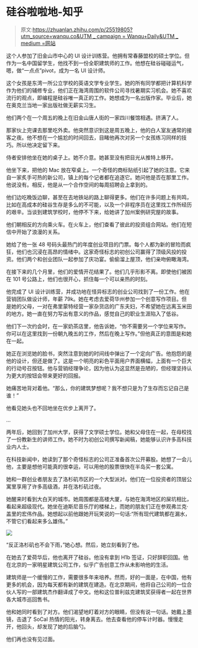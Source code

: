 # 硅谷啦啦地-知乎

> 原文:[https://zhuanlan.zhihu.com/p/25519805?utm_source=wanqu.co&UTM _ campaign = Wanqu+Daily&UTM _ medium =网站](https://zhuanlan.zhihu.com/p/25519805?utm_source=wanqu.co&utm_campaign=Wanqu+Daily&utm_medium=website)

这个人参加了旧金山市中心的 UI 设计训练营。他拥有常春藤盟校的硕士学位。但作为一名中国留学生，他找不到一份全职建筑师的工作。他想在硅谷碰碰运气，嗯，做“一点点”pivot，成为一名 UI 设计师。

这个女孩是东湾一所公立学校的英语文学专业学生。她的所有同学都把计算机科学作为他们的辅修专业，他们正在海湾周围的软件公司寻找暑期实习机会。她不喜欢流行的观点，即编程是硅谷唯一真正的工作。她想成为一名出版作家。毕业后，她在奥克兰当地一家出版社做无薪实习生。

他们两个在一个周五的晚上在旧金山唐人街的一家四川餐馆相遇。挤满了人。

那家伙上完课去那里吃外卖。他突然意识到这是周五晚上，他的白人室友通常的接客之夜。他不想在一个尴尬的时间回去，目睹他再次对另一个女孩练习同样的技巧。所以他决定留下来。

侍者安排他坐在她的桌子上。她不介意。她甚至没有把目光从推特上移开。

他坐下来，把他的 Mac 放在窄桌上。一个奇怪的商标贴纸引起了她的注意。它来自一家炙手可热的新公司，镇上的每个记者都在追逐它。她问他是否在那里工作。他说没有。相反，他是从一个合作空间的每周招聘会上拿到的。

他们边吃晚饭边聊，甚至在去地铁站的路上聊得更多。他们在许多问题上有共鸣，比如在高成本的硅谷生存是多么的不可能，以及一个非程序员在这里找工作所经历的艰辛。当谈到建筑学校时，他停不下来，给她讲了加州案例研究屋的故事。

他们朝相反的方向乘火车。在火车上，他们查看了彼此的投资组合网站。他们在短信中开始了浪漫的关系。

她给了他一张 48 号码头最热门的年度创业项目的门票。每个人都为新的冒险而疯狂，他们也沉浸在高昂的情绪中。这家奇怪标志的初创公司赢得了顶级风投的投资。他们两个和创业团队一起参加了庆功宴。偷偷溜上屋顶，他们亲吻俯瞰海湾。

在接下来的几个月里，他们的爱情开花结果了。他们几乎形影不离。即使他们被困在 101 号公路上，他们也很开心，抓住每一个可以亲热的时刻。

他完成了 UI 设计训练营，并成功地在怪异标志的创业公司找到了一份工作。他在营销团队做设计师，年薪 79k。她在考虑去爱荷华州参加一个创意写作项目。但是她的父母，一对在弗里蒙特经营一家杂货店的广东夫妇，不希望她在远离玉米田的地方。她一直在努力写出有意义的作品，感觉自己的职业生涯陷入了低谷。

他们下一次约会时，在一家奶茶店里，他告诉她，“你不需要另一个学位来写作。你可以在这里找到一份朝九晚五的工作，然后在晚上写作。”但他真正的意图是和她在一起。

她正在浏览她的脸书，突然注意到她的时间线中弹出了一个定向广告。他抱怨的是他的设计，但还是做了。这是一个明亮的彩色平面用户界面横幅，上面有一个巨大的行动号召按钮。他与营销经理争论，因为他认为这显然是丑陋的，但经理坚持认为更大的按钮会带来更好的回报。

她痛苦地背对着他。“那么，你的建筑梦想呢？我不想只是为了生存而忘记自己是谁！”

他看见她头也不回地坐在优步上离开了。

…

两年后，她回到了加州大学，获得了文学硕士学位。她和父母住在一起，在母校找了一份教新生的讲师工作。她不时为初创公司撰写新闻稿，她能够认识许多高科技业内人士。

在科技新闻中，她读到了那个奇怪标志的公司正准备首次公开募股。她想了一会儿他，主要是想他可能真的很幸运，可以用他的股票很快在半岛买一套公寓。

她和一群创业者朋友去了洛杉矶市区的一个大型派对。他们在一位投资者的顶层公寓里享用了许多高级酒，并在洛杉矶过夜。

她醒来时看到大白天的城市。她周围都是高楼大厦，与她在海湾地区的屎坑相比，看起来超级现代。她坐在迪斯尼音乐厅的楼梯上，而她的朋友们正在参观弗兰克·盖里的宏伟作品。她想起以前他跟她开玩笑说的一句话:“所有现代建筑都在漏水，不管它们看起来多么雄伟。”



<noscript><img src="../Images/b5bb6f29413ab7785f88742dd621e8e8.png" data-rawwidth="3546" data-rawheight="2364" class="origin_image zh-lightbox-thumb" data-original="https://pic2.zhimg.com/v2-b5b72bead894c5ac0ea3eca76c1eed31_r.jpg" data-original-src="https://pic2.zhimg.com/v2-b5b72bead894c5ac0ea3eca76c1eed31_b.jpg"/></noscript>



“反正洛杉矶也不会下雨，”她心想。然后，她立刻看到了他。

在她去了爱荷华后，他也离开了硅谷。他没有拿到 H1b 签证，只好辞职回国。他在北京的一家明星建筑公司工作，似乎广告创意工作从未影响他的生活。

建筑师是一个缓慢的工作，需要很多年来培养。然而，好的一面是，在中国，他有更多的机会，因为每天都有新的建筑在建造。在北京期间，他将自己公司的一位合伙人写的一部建筑杰作翻译成了中文。他和这位普利兹克建筑奖获得者一起在世界各大城市巡回售书。

他和她同时看到了对方。他们渴望地盯着对方的眼睛，但没有说一句话。她戴上墨镜，击退了 SoCal 热情的阳光，转身离去。他去查看他的停车计时器。慢慢走开，他回头，却发现了她的后脑勺。

他们再也没有见过面。